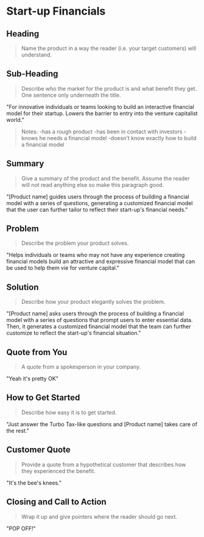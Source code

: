 # Start-up Financials #

<!-- 
> This material was originally posted [here](http://www.quora.com/What-is-Amazons-approach-to-product-development-and-product-management). It is reproduced here for posterities sake.

There is an approach called "working backwards" that is widely used at Amazon. They work backwards from the customer, rather than starting with an idea for a product and trying to bolt customers onto it. While working backwards can be applied to any specific product decision, using this approach is especially important when developing new products or features.

For new initiatives a product manager typically starts by writing an internal press release announcing the finished product. The target audience for the press release is the new/updated product's customers, which can be retail customers or internal users of a tool or technology. Internal press releases are centered around the customer problem, how current solutions (internal or external) fail, and how the new product will blow away existing solutions.

If the benefits listed don't sound very interesting or exciting to customers, then perhaps they're not (and shouldn't be built). Instead, the product manager should keep iterating on the press release until they've come up with benefits that actually sound like benefits. Iterating on a press release is a lot less expensive than iterating on the product itself (and quicker!).

If the press release is more than a page and a half, it is probably too long. Keep it simple. 3-4 sentences for most paragraphs. Cut out the fat. Don't make it into a spec. You can accompany the press release with a FAQ that answers all of the other business or execution questions so the press release can stay focused on what the customer gets. My rule of thumb is that if the press release is hard to write, then the product is probably going to suck. Keep working at it until the outline for each paragraph flows. 

Oh, and I also like to write press-releases in what I call "Oprah-speak" for mainstream consumer products. Imagine you're sitting on Oprah's couch and have just explained the product to her, and then you listen as she explains it to her audience. That's "Oprah-speak", not "Geek-speak".

Once the project moves into development, the press release can be used as a touchstone; a guiding light. The product team can ask themselves, "Are we building what is in the press release?" If they find they're spending time building things that aren't in the press release (overbuilding), they need to ask themselves why. This keeps product development focused on achieving the customer benefits and not building extraneous stuff that takes longer to build, takes resources to maintain, and doesn't provide real customer benefit (at least not enough to warrant inclusion in the press release).
 -->
 
## Heading ##
  > Name the product in a way the reader (i.e. your target customers) will understand.

## Sub-Heading ##
  > Describe who the market for the product is and what benefit they get. One sentence only underneath the title.

  "For innovative individuals or teams looking to build an interactive financial model for their startup.
  Lowers the barrier to entry into the venture capitalist world."

  > Notes:
    -has a rough product
    -has been in contact with investors
    -knows he needs a financial model
    -doesn't know exactly how to build a financial model

## Summary ##
  > Give a summary of the product and the benefit. Assume the reader will not read anything else so make this paragraph good.

  "[Product name] guides users through the process of building a financial model with a series of questions, generating a customized financial model that the user can further tailor to reflect their start-up's financial needs."

## Problem ##
  > Describe the problem your product solves.
  
  "Helps individuals or teams who may not have any experience creating financial models build an attractive and expressive financial model that can be used to help them vie for venture capital."

## Solution ##
  > Describe how your product elegantly solves the problem.
  
  "[Product name] asks users through the process of building a financial model with a series of questions that prompt users to enter essential data. Then, it generates a customized financial model that the team can further customize to reflect the start-up's financial situation."

## Quote from You ##
  > A quote from a spokesperson in your company.
  
  "Yeah it's pretty OK"

## How to Get Started ##
  > Describe how easy it is to get started.
  
  "Just answer the Turbo Tax-like questions and [Product name] takes care of the rest."

## Customer Quote ##
  > Provide a quote from a hypothetical customer that describes how they experienced the benefit.
  
  "It's the bee's knees."

## Closing and Call to Action ##
  > Wrap it up and give pointers where the reader should go next.
  
  "POP OFF!"